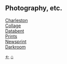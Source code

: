 ## Photography, etc.

[Charleston](./art-charleston)<br/>
[Collage](./art-collage)<br/>
[Databent](./art-databent)<br/>
[Prints](./art-prints)<br/>
[Newsprint](./art-newsprint)<br/>
[Darkroom](./art-darkroom)<br/>

[&#8592;](./maps)     [&#8962;](./index)
